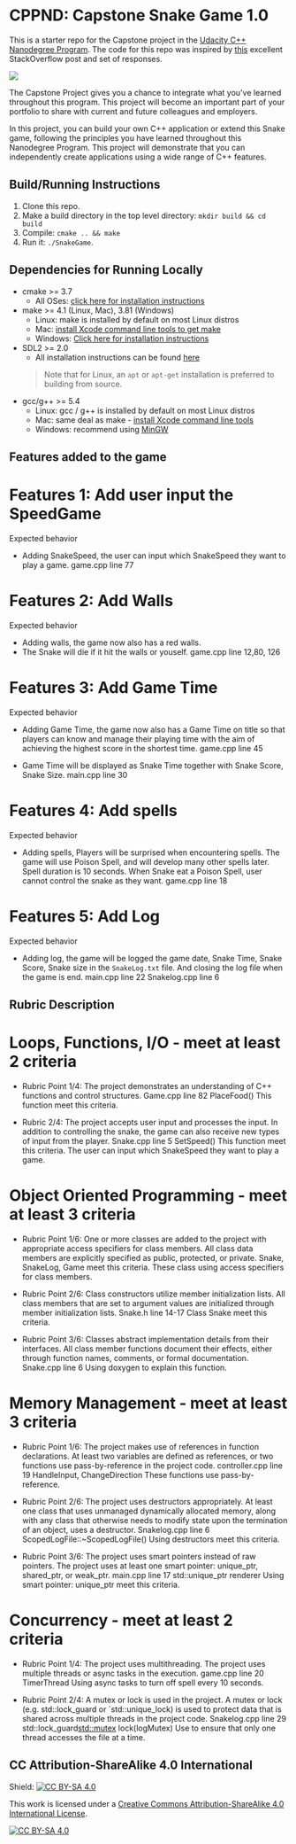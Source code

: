 # CPPND: Capstone Snake Game 1.0

This is a starter repo for the Capstone project in the [Udacity C++ Nanodegree Program](https://www.udacity.com/course/c-plus-plus-nanodegree--nd213). The code for this repo was inspired by [this](https://codereview.stackexchange.com/questions/212296/snake-game-in-c-with-sdl) excellent StackOverflow post and set of responses.

<img src="snake_game.gif"/>

The Capstone Project gives you a chance to integrate what you've learned throughout this program. This project will become an important part of your portfolio to share with current and future colleagues and employers.

In this project, you can build your own C++ application or extend this Snake game, following the principles you have learned throughout this Nanodegree Program. This project will demonstrate that you can independently create applications using a wide range of C++ features.


## Build/Running Instructions
1. Clone this repo.
2. Make a build directory in the top level directory: `mkdir build && cd build`
3. Compile: `cmake .. && make`
4. Run it: `./SnakeGame`.

## Dependencies for Running Locally
* cmake >= 3.7
  * All OSes: [click here for installation instructions](https://cmake.org/install/)
* make >= 4.1 (Linux, Mac), 3.81 (Windows)
  * Linux: make is installed by default on most Linux distros
  * Mac: [install Xcode command line tools to get make](https://developer.apple.com/xcode/features/)
  * Windows: [Click here for installation instructions](http://gnuwin32.sourceforge.net/packages/make.htm)
* SDL2 >= 2.0
  * All installation instructions can be found [here](https://wiki.libsdl.org/Installation)
  >Note that for Linux, an `apt` or `apt-get` installation is preferred to building from source. 
* gcc/g++ >= 5.4
  * Linux: gcc / g++ is installed by default on most Linux distros
  * Mac: same deal as make - [install Xcode command line tools](https://developer.apple.com/xcode/features/)
  * Windows: recommend using [MinGW](http://www.mingw.org/)


## Features added to the game
# Features 1: Add user input the SpeedGame
Expected behavior
  * Adding SnakeSpeed, the user can input which SnakeSpeed they want to play a game.
    game.cpp line 77

# Features 2: Add Walls
Expected behavior
  * Adding walls, the game now also has a red walls.
  * The Snake will die if it hit the walls or youself.
    game.cpp line 12,80, 126

# Features 3: Add Game Time
Expected behavior
  * Adding Game Time, the game now also has a Game Time on title so that players can know and manage their playing time with the aim of achieving the highest score in the shortest time.
    game.cpp line 45

  * Game Time will be displayed as Snake Time together with Snake Score, Snake Size.
    main.cpp line 30

# Features 4: Add spells
Expected behavior
  * Adding spells, Players will be surprised when encountering spells. 
    The game will use Poison Spell, and will develop many other spells later.
    Spell duration is 10 seconds.
    When Snake eat a Poison Spell, user cannot control the snake as they want.
    game.cpp line 18

# Features 5: Add Log
Expected behavior
  * Adding log, the game will be logged the game date, Snake Time, Snake Score, Snake size in the `SnakeLog.txt` file. 
    And closing the log file when the game is end.
    main.cpp line 22
    Snakelog.cpp line 6


## Rubric Description
# Loops, Functions, I/O - meet at least 2 criteria
  * Rubric Point 1/4: The project demonstrates an understanding of C++ functions and control structures.
    Game.cpp line 82
    PlaceFood()
    This function meet this criteria.

  * Rubric 2/4: The project accepts user input and processes the input.
    In addition to controlling the snake, the game can also receive new types of input from the player.
      Snake.cpp line 5
      SetSpeed()
      This function meet this criteria. The user can input which SnakeSpeed they want to play a game.


# Object Oriented Programming - meet at least 3 criteria
  * Rubric Point 1/6: One or more classes are added to the project with appropriate access specifiers for class members.
      All class data members are explicitly specified as public, protected, or private.
        Snake, SnakeLog, Game meet this criteria. These class using access specifiers for class members.

  * Rubric Point 2/6: Class constructors utilize member initialization lists.
    All class members that are set to argument values are initialized through member initialization lists.
        Snake.h line 14-17
          Class Snake meet this criteria.

  * Rubric Point 3/6: Classes abstract implementation details from their interfaces.
    All class member functions document their effects, either through function names, comments, or formal documentation.
      Snake.cpp line 6
      Using doxygen to explain this function.


# Memory Management - meet at least 3 criteria
  * Rubric Point 1/6: The project makes use of references in function declarations.
    At least two variables are defined as references, or two functions use pass-by-reference in the project code.
      controller.cpp line 19
      HandleInput, ChangeDirection
      These functions use pass-by-reference.

  * Rubric Point 2/6: The project uses destructors appropriately.
    At least one class that uses unmanaged dynamically allocated memory, along with any class that otherwise needs to modify state upon the termination of an object, uses a destructor.
      Snakelog.cpp line 6
      ScopedLogFile::~ScopedLogFile()
      Using destructors meet this criteria.

  * Rubric Point 3/6: The project uses smart pointers instead of raw pointers.
    The project uses at least one smart pointer: unique_ptr, shared_ptr, or weak_ptr.
      main.cpp line 17
      std::unique_ptr<Renderer> renderer
      Using smart pointer: unique_ptr meet this criteria.


# Concurrency - meet at least 2 criteria
  * Rubric Point 1/4: The project uses multithreading.
    The project uses multiple threads or async tasks in the execution.
      game.cpp line 20
      TimerThread
      Using async tasks to turn off spell every 10 seconds.

  * Rubric Point 2/4: A mutex or lock is used in the project.
    A mutex or lock (e.g. std::lock_guard or `std::unique_lock) is used to protect data that is shared across multiple threads in the project code.
      Snakelog.cpp line 29
      std::lock_guard<std::mutex> lock(logMutex)
      Use to ensure that only one thread accesses the file at a time.


## CC Attribution-ShareAlike 4.0 International

Shield: [![CC BY-SA 4.0][cc-by-sa-shield]][cc-by-sa]

This work is licensed under a
[Creative Commons Attribution-ShareAlike 4.0 International License][cc-by-sa].

[![CC BY-SA 4.0][cc-by-sa-image]][cc-by-sa]

[cc-by-sa]: http://creativecommons.org/licenses/by-sa/4.0/
[cc-by-sa-image]: https://licensebuttons.net/l/by-sa/4.0/88x31.png
[cc-by-sa-shield]: https://img.shields.io/badge/License-CC%20BY--SA%204.0-lightgrey.svg
